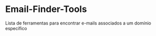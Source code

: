 # Email-Finder-Tools
Lista de ferramentas para encontrar e-mails associados a um domínio específico
